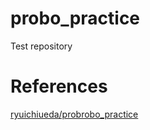# probo_practice
Test repository

# References
[ryuichiueda/probrobo_practice](https://github.com/ryuichiueda/probrobo_practice)
